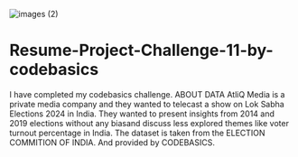 
![images (2)](https://github.com/user-attachments/assets/0d012672-710f-411d-b804-5fb0d0138df8)


# Resume-Project-Challenge-11-by-codebasics
I have completed my codebasics challenge.
ABOUT DATA
AtliQ Media is a private media company and they wanted to telecast a show on Lok Sabha Elections 2024 in India.
They wanted to present insights from 2014 and 2019 elections without any biasand discuss less explored themes like voter turnout percentage in India.
The dataset is taken from the ELECTION COMMITION OF INDIA.
And provided by CODEBASICS.
